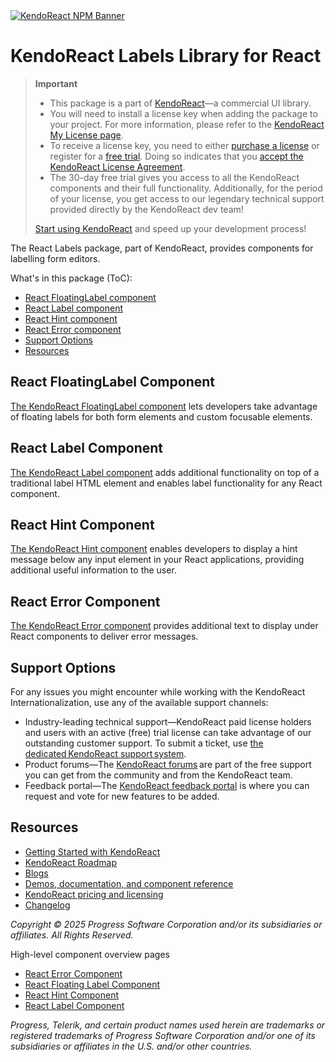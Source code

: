 <a href="https://www.telerik.com/kendo-react-ui?utm_medium=referral&utm_source=npm&utm_campaign=kendo-ui-react-trial-npm-labels&utm_content=banner" target="_blank">
<img src="https://www.telerik.com/kendo-react-ui/components/npm-banner.svg" alt="KendoReact NPM Banner">
</a>

# KendoReact Labels Library for React

> **Important**
>
> -   This package is а part of [KendoReact](https://www.telerik.com/kendo-react-ui?utm_medium=referral&utm_source=npm&utm_campaign=kendo-ui-react-trial-npm-labels)&mdash;a commercial UI library.
> -   You will need to install a license key when adding the package to your project. For more information, please refer to the [KendoReact My License page](https://www.telerik.com/kendo-react-ui/components/my-license/?utm_medium=referral&utm_source=npm&utm_campaign=kendo-ui-react-trial-npm-labels).
> -   To receive a license key, you need to either [purchase a license](https://www.telerik.com/kendo-react-ui/pricing?utm_medium=referral&utm_source=npm&utm_campaign=kendo-ui-react-trial-npm-labels) or register for a [free trial](https://www.telerik.com/try/kendo-react-ui?utm_medium=referral&utm_source=npm&utm_campaign=kendo-ui-react-trial-npm-labels). Doing so indicates that you [accept the KendoReact License Agreement](https://www.telerik.com/purchase/license-agreement/progress-kendoreact?utm_medium=referral&utm_source=npm&utm_campaign=kendo-ui-react-trial-npm-labels).
> -   The 30-day free trial gives you access to all the KendoReact components and their full functionality. Additionally, for the period of your license, you get access to our legendary technical support provided directly by the KendoReact dev team!
>
> [Start using KendoReact](https://www.telerik.com/try/kendo-react-ui?utm_medium=referral&utm_source=npm&utm_campaign=kendo-ui-react-trial-npm-labels) and speed up your development process!

The React Labels package, part of KendoReact, provides components for labelling form editors.

What's in this package (ToC):

-   [React FloatingLabel component](#react-floatinglabel-component)
-   [React Label component](#react-label-component)
-   [React Hint component](#react-hint-component)
-   [React Error component](#react-error-component)
-   [Support Options](#support-options)
-   [Resources](#resources)

## React FloatingLabel Component

[The KendoReact FloatingLabel component](https://www.telerik.com/kendo-react-ui/components/labels/floating-label/?utm_medium=referral&utm_source=npm&utm_campaign=kendo-ui-react-trial-npm-labels) lets developers take advantage of floating labels for both form elements and custom focusable elements.

## React Label Component

[The KendoReact Label component](https://www.telerik.com/kendo-react-ui/components/labels/label/?utm_medium=referral&utm_source=npm&utm_campaign=kendo-ui-react-trial-npm-labels) adds additional functionality on top of a traditional label HTML element and enables label functionality for any React component.

## React Hint Component

[The KendoReact Hint component](https://www.telerik.com/kendo-react-ui/components/labels/hint/?utm_medium=referral&utm_source=npm&utm_campaign=kendo-ui-react-trial-npm-labels) enables developers to display a hint message below any input element in your React applications, providing additional useful information to the user.

## React Error Component

[The KendoReact Error component](https://www.telerik.com/kendo-react-ui/components/labels/error/?utm_medium=referral&utm_source=npm&utm_campaign=kendo-ui-react-trial-npm-labels) provides additional text to display under React components to deliver error messages.

## Support Options

For any issues you might encounter while working with the KendoReact Internationalization, use any of the available support channels:

-   Industry-leading technical support&mdash;KendoReact paid license holders and users with an active (free) trial license can take advantage of our outstanding customer support. To submit a ticket, use [the dedicated KendoReact support system](https://www.telerik.com/account/support-tickets?utm_medium=referral&utm_source=npm&utm_campaign=kendo-ui-react-trial-npm-labels).
-   Product forums&mdash;The [KendoReact forums](https://www.telerik.com/forums/kendo-ui-react?utm_medium=referral&utm_source=npm&utm_campaign=kendo-ui-react-trial-npm-labels) are part of the free support you can get from the community and from the KendoReact team.
-   Feedback portal&mdash;The [KendoReact feedback portal](https://feedback.telerik.com/kendo-react-ui?utm_medium=referral&utm_source=npm&utm_campaign=kendo-ui-react-trial-npm-labels) is where you can request and vote for new features to be added.

## Resources

-   [Getting Started with KendoReact](https://www.telerik.com/kendo-react-ui/components/getting-started/?utm_medium=referral&utm_source=npm&utm_campaign=kendo-ui-react-trial-npm-labels)
-   [KendoReact Roadmap](https://www.telerik.com/support/whats-new/kendo-react-ui/roadmap?utm_medium=referral&utm_source=npm&utm_campaign=kendo-ui-react-trial-npm-labels)
-   [Blogs](https://www.telerik.com/blogs/tag/kendoreact?utm_medium=referral&utm_source=npm&utm_campaign=kendo-ui-react-trial-npm-labels)
-   [Demos, documentation, and component reference](https://www.telerik.com/kendo-react-ui/components/?utm_medium=referral&utm_source=npm&utm_campaign=kendo-ui-react-trial-npm-labels)
-   [KendoReact pricing and licensing](https://www.telerik.com/kendo-react-ui/pricing?utm_medium=referral&utm_source=npm&utm_campaign=kendo-ui-react-trial-npm-labels)
-   [Changelog](https://www.telerik.com/kendo-react-ui/components/changelogs/ui-for-react/?utm_medium=referral&utm_source=npm&utm_campaign=kendo-ui-react-trial-npm-labels)

_Copyright © 2025 Progress Software Corporation and/or its subsidiaries or affiliates. All Rights Reserved._

High-level component overview pages

-   [React Error Component](https://www.telerik.com/kendo-react-ui/error)
-   [React Floating Label Component](https://www.telerik.com/kendo-react-ui/floating-labels)
-   [React Hint Component](https://www.telerik.com/kendo-react-ui/hint)
-   [React Label Component](https://www.telerik.com/kendo-react-ui/labels)

_Progress, Telerik, and certain product names used herein are trademarks or registered trademarks of Progress Software Corporation and/or one of its subsidiaries or affiliates in the U.S. and/or other countries._
